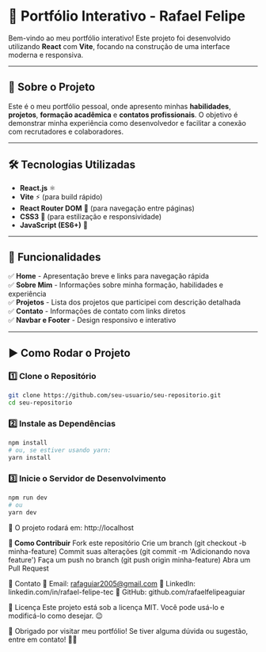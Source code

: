 # 🚀 Portfólio Interativo - Rafael Felipe

Bem-vindo ao meu portfólio interativo! Este projeto foi desenvolvido utilizando **React** com **Vite**, focando na construção de uma interface moderna e responsiva.

---

## 📌 Sobre o Projeto

Este é o meu portfólio pessoal, onde apresento minhas **habilidades**, **projetos**, **formação acadêmica** e **contatos profissionais**. O objetivo é demonstrar minha experiência como desenvolvedor e facilitar a conexão com recrutadores e colaboradores.

---

## 🛠️ Tecnologias Utilizadas

- **React.js** ⚛️
- **Vite** ⚡ (para build rápido)
- **React Router DOM** 🚏 (para navegação entre páginas)
- **CSS3** 🎨 (para estilização e responsividade)
- **JavaScript (ES6+)** 📜

---

## 🔧 Funcionalidades

✅ **Home** - Apresentação breve e links para navegação rápida  
✅ **Sobre Mim** - Informações sobre minha formação, habilidades e experiência  
✅ **Projetos** - Lista dos projetos que participei com descrição detalhada  
✅ **Contato** - Informações de contato com links diretos  
✅ **Navbar e Footer** - Design responsivo e interativo  

---

## ▶️ Como Rodar o Projeto

### 1️⃣ **Clone o Repositório**
```sh
git clone https://github.com/seu-usuario/seu-repositorio.git
cd seu-repositorio
```

### 2️⃣ **Instale as Dependências**
```sh
npm install
# ou, se estiver usando yarn:
yarn install
```

### 3️⃣ **Inicie o Servidor de Desenvolvimento**
```sh
npm run dev
# ou
yarn dev
```

📌 O projeto rodará em: http://localhost

**🤝 Como Contribuir**
Fork este repositório
Crie um branch (git checkout -b minha-feature)
Commit suas alterações (git commit -m 'Adicionando nova feature')
Faça um push no branch (git push origin minha-feature)
Abra um Pull Request

📩 Contato
📧 Email: rafaguiar2005@gmail.com
🔗 LinkedIn: linkedin.com/in/rafael-felipe-tec
🐙 GitHub: github.com/rafaelfelipeaguiar

📝 Licença
Este projeto está sob a licença MIT. Você pode usá-lo e modificá-lo como desejar. 😉

🎉 Obrigado por visitar meu portfólio! Se tiver alguma dúvida ou sugestão, entre em contato! 🚀🔥
